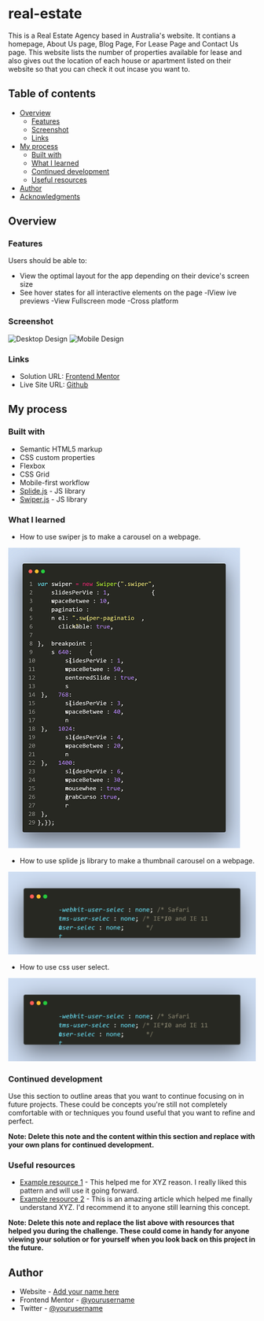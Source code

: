 # real-estate

This is a Real Estate Agency based in Australia's website. It contians a homepage, About Us page, Blog Page, For Lease Page and Contact Us page. This website lists the number of properties available for lease and also gives out the location of each house or apartment listed on their website so that you can check it out incase you want to.

## Table of contents

- [Overview](#overview)
  - [Features](#features)
  - [Screenshot](#screenshot)
  - [Links](#links)
- [My process](#my-process)
  - [Built with](#built-with)
  - [What I learned](#what-i-learned)
  - [Continued development](#continued-development)
  - [Useful resources](#useful-resources)
- [Author](#author)
- [Acknowledgments](#acknowledgments)


## Overview

### Features

Users should be able to:

- View the optimal layout for the app depending on their device's screen size
- See hover states for all interactive elements on the page
-lView ive previews
-View Fullscreen mode
-Cross platform

### Screenshot

![Desktop Design](./design/desktop-design.jpg)
![Mobile Design](./design/mobile-design.jpg)

### Links

- Solution URL: [Frontend Mentor](https://www.frontendmentor.io/solutions/advice-generator-app-cpcuYGnGvQ)
- Live Site URL: [Github](https://kinjames.github.io/advice-generator/)


## My process

### Built with

- Semantic HTML5 markup
- CSS custom properties
- Flexbox
- CSS Grid
- Mobile-first workflow
- [Splide.js](https://splidejs.com/) - JS library
- [Swiper.js](https://swiperjs.com/) - JS library


### What I learned

- How to use swiper js to make a carousel on a webpage.

![Swiper.js](./swipe.png)

- How to use splide js library to make a thumbnail carousel on a webpage.

![Splide.js](./user.png)

- How to use css user select.

![Splide.js](./user.png)



<!-- ```html
<h1>Some HTML code I'm proud of</h1>
```
```css
.proud-of-this-css {
  color: papayawhip;
}
```
```js
const proudOfThisFunc = () => {
  console.log('🎉')
}
```

If you want more help with writing markdown, we'd recommend checking out [The Markdown Guide](https://www.markdownguide.org/) to learn more.

**Note: Delete this note and the content within this section and replace with your own learnings.** -->

### Continued development

Use this section to outline areas that you want to continue focusing on in future projects. These could be concepts you're still not completely comfortable with or techniques you found useful that you want to refine and perfect.

**Note: Delete this note and the content within this section and replace with your own plans for continued development.**

### Useful resources

- [Example resource 1](https://www.example.com) - This helped me for XYZ reason. I really liked this pattern and will use it going forward.
- [Example resource 2](https://www.example.com) - This is an amazing article which helped me finally understand XYZ. I'd recommend it to anyone still learning this concept.

**Note: Delete this note and replace the list above with resources that helped you during the challenge. These could come in handy for anyone viewing your solution or for yourself when you look back on this project in the future.**

## Author

- Website - [Add your name here](https://www.your-site.com)
- Frontend Mentor - [@yourusername](https://www.frontendmentor.io/profile/yourusername)
- Twitter - [@yourusername](https://www.twitter.com/yourusername)


<!-- This real estate website was built with HTML, CSS and JavaScript.
What I learnt from making this project is how to use user select.
How to use swipe js for a swiper and how to use splide js for thumbnail carousel.
I learnt how to use javascript for pagination and also be able to work with arrays.
I learnt how to use meta tags that will prevents telephone numbers color from turning blue
i learnt how to create json files and also use the fetch method to fetch the data from the json
I learnt how to use userinput to filter from an array and also sort
lastly i learnt how to write a detailed readme file -->
